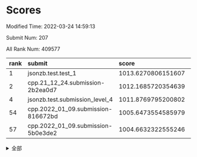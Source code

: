 # Scores

Modified Time: 2022-03-24 14:59:13

Submit Num: 207

All Rank Num: 409577

| rank |               submit               |       score        |       sigma        | pk_num |
| :--- | :--------------------------------- | :----------------- | :----------------- | :----- |
| 1    | jsonzb.test.test_1                 | 1013.6270806151607 | 0.8290184071054388 | 7918   |
| 2    | cpp.21_12_24.submission-2b2ea0d7   | 1012.1685720354639 | 0.7735739014029027 | 7914   |
| 4    | jsonzb.test.submission_level_4     | 1011.8769795200802 | 0.773546829149544  | 7916   |
| 54   | cpp.2022_01_09.submission-816672bd | 1005.6473554585979 | 0.7202060300587744 | 7911   |
| 57   | cpp.2022_01_09.submission-5b0e3de2 | 1004.6632322555246 | 0.7124485602603482 | 7912   |


<details>
<summary>全部</summary>

| rank |                 submit                 |       score        |       sigma        | pk_num |
| :--- | :------------------------------------- | :----------------- | :----------------- | :----- |
| 1    | jsonzb.test.test_1                     | 1013.6270806151607 | 0.8290184071054388 | 7918   |
| 2    | cpp.21_12_24.submission-2b2ea0d7       | 1012.1685720354639 | 0.7735739014029027 | 7914   |
| 3    | gobigger.level_3.submission_level_3_24 | 1011.976782858152  | 0.7953460401948683 | 7921   |
| 4    | jsonzb.test.submission_level_4         | 1011.8769795200802 | 0.773546829149544  | 7916   |
| 5    | gobigger.level_3.submission_level_3_49 | 1011.5189006788216 | 0.7537994960338785 | 7914   |
| 6    | gobigger.level_3.submission_level_3_22 | 1011.035773071154  | 0.7834326389220695 | 7915   |
| 7    | gobigger.level_3.submission_level_3_36 | 1011.0355518282988 | 0.7846349035783062 | 7921   |
| 8    | gobigger.level_3.submission_level_3_19 | 1010.8085540163086 | 0.7721195720043401 | 7914   |
| 9    | gobigger.level_3.submission_level_3_0  | 1010.8041488405189 | 0.7604571040056706 | 7913   |
| 10   | gobigger.level_3.submission_level_3_18 | 1010.6557418670842 | 0.7548483510100857 | 7915   |
| 11   | gobigger.level_3.submission_level_3_27 | 1010.5207176598738 | 0.7782981316337834 | 7906   |
| 12   | gobigger.level_3.submission_level_3_28 | 1010.439091195375  | 0.7627914302309058 | 7915   |
| 13   | gobigger.level_3.submission_level_3_12 | 1010.3157070575033 | 0.7433060759710367 | 7915   |
| 14   | gobigger.level_3.submission_level_3_16 | 1010.2869737960959 | 0.7586100462886675 | 7913   |
| 15   | gobigger.level_3.submission_level_3_21 | 1010.2702843184544 | 0.769624711211944  | 7916   |
| 16   | gobigger.level_3.submission_level_3_47 | 1010.243757512126  | 0.7572533046825551 | 7922   |
| 17   | gobigger.level_3.submission_level_3_25 | 1010.2290055116069 | 0.7657609698639414 | 7914   |
| 18   | gobigger.level_3.submission_level_3_33 | 1010.1896181560091 | 0.7703059674286279 | 7912   |
| 19   | gobigger.level_3.submission_level_3_15 | 1010.134998029644  | 0.7536563107361297 | 7915   |
| 20   | gobigger.level_3.submission_level_3_45 | 1010.1291169457561 | 0.7493387839261607 | 7910   |
| 21   | gobigger.level_3.submission_level_3_48 | 1010.1290876330556 | 0.7695371260556665 | 7913   |
| 22   | gobigger.level_3.submission_level_3_11 | 1010.1081338172482 | 0.7410792793877619 | 7913   |
| 23   | gobigger.level_3.submission_level_3_1  | 1010.0861248720636 | 0.7642068067885887 | 7912   |
| 24   | gobigger.level_3.submission_level_3_34 | 1010.0351407769438 | 0.7671126725881855 | 7917   |
| 25   | gobigger.level_3.submission_level_3_30 | 1010.0328985482391 | 0.7528105891513165 | 7917   |
| 26   | gobigger.level_3.submission_level_3_39 | 1010.0300341229022 | 0.7391256301621189 | 7915   |
| 27   | gobigger.level_3.submission_level_3_29 | 1009.9585720086437 | 0.7589689135886176 | 7916   |
| 28   | gobigger.level_3.submission_level_3_42 | 1009.8873796070022 | 0.7752814032593969 | 7918   |
| 29   | gobigger.level_3.submission_level_3_20 | 1009.8863764478662 | 0.7171620984946119 | 7914   |
| 30   | gobigger.level_3.submission_level_3_8  | 1009.7705098134954 | 0.7344657423666389 | 7912   |
| 31   | gobigger.level_3.submission_level_3_6  | 1009.7421946927917 | 0.7438983403357353 | 7911   |
| 32   | gobigger.level_3.submission_level_3_5  | 1009.7404341519389 | 0.7457574189748252 | 7914   |
| 33   | gobigger.level_3.submission_level_3_13 | 1009.6753422699728 | 0.7537092571648479 | 7916   |
| 34   | gobigger.level_3.submission_level_3_40 | 1009.6533014397282 | 0.743484027831681  | 7915   |
| 35   | gobigger.level_3.submission_level_3_41 | 1009.6369419699226 | 0.7618245007446606 | 7916   |
| 36   | gobigger.level_3.submission_level_3_23 | 1009.6319081689546 | 0.7719926499636612 | 7915   |
| 37   | gobigger.level_3.submission_level_3_43 | 1009.499068853725  | 0.7554375351473139 | 7915   |
| 38   | gobigger.level_3.submission_level_3_14 | 1009.4905011894759 | 0.7557913470528205 | 7917   |
| 39   | gobigger.level_3.submission_level_3_2  | 1009.4827517482125 | 0.7614243225657149 | 7913   |
| 40   | gobigger.level_3.submission_level_3_9  | 1009.4695736710628 | 0.7781660447467872 | 7918   |
| 41   | gobigger.level_3.submission_level_3_4  | 1009.3556866803025 | 0.7398362854412251 | 7915   |
| 42   | gobigger.level_3.submission_level_3_26 | 1009.3543160670936 | 0.7622162692298426 | 7914   |
| 43   | gobigger.level_3.submission_level_3_32 | 1009.258804166163  | 0.7601579398709724 | 7920   |
| 44   | gobigger.level_3.submission_level_3_31 | 1009.2222150387515 | 0.754240113969618  | 7911   |
| 45   | gobigger.level_3.submission_level_3_38 | 1009.0244508384526 | 0.7614507265977728 | 7916   |
| 46   | gobigger.level_3.submission_level_3_3  | 1008.8610112022782 | 0.7356829664115729 | 7912   |
| 47   | gobigger.level_3.submission_level_3_10 | 1008.8388974454073 | 0.7388819570405385 | 7916   |
| 48   | gobigger.level_3.submission_level_3_7  | 1008.7463708672038 | 0.7551135476566184 | 7912   |
| 49   | gobigger.level_3.submission_level_3_17 | 1008.6806530936472 | 0.7494205248770861 | 7916   |
| 50   | gobigger.level_3.submission_level_3_46 | 1008.5299857083816 | 0.7422271343135208 | 7919   |
| 51   | gobigger.level_3.submission_level_3_35 | 1008.3805225408831 | 0.7180895807502127 | 7913   |
| 52   | gobigger.level_3.submission_level_3_44 | 1008.3229183910552 | 0.7645543604323981 | 7909   |
| 53   | gobigger.level_3.submission_level_3_37 | 1007.6821379175258 | 0.7410992330255287 | 7917   |
| 54   | cpp.2022_01_09.submission-816672bd     | 1005.6473554585979 | 0.7202060300587744 | 7911   |
| 55   | gobigger.level_1.submission_level_1_11 | 1005.3825360578825 | 0.7144374028446536 | 7914   |
| 56   | gobigger.level_1.submission_level_1_19 | 1004.9684781010583 | 0.7130839535803692 | 7914   |
| 57   | cpp.2022_01_09.submission-5b0e3de2     | 1004.6632322555246 | 0.7124485602603482 | 7912   |
| 58   | gobigger.level_1.submission_level_1_13 | 1004.598761262124  | 0.7287012089811636 | 7914   |
| 59   | gobigger.level_1.submission_level_1_2  | 1004.4066343160342 | 0.7138129565361762 | 7916   |
| 60   | gobigger.level_1.submission_level_1_12 | 1004.3860554548057 | 0.720078868424156  | 7919   |
| 61   | gobigger.level_1.submission_level_1_6  | 1004.3525565539912 | 0.7035238655522217 | 7914   |
| 62   | gobigger.level_1.submission_level_1_48 | 1004.2975222480212 | 0.707713097523027  | 7915   |
| 63   | gobigger.level_1.submission_level_1_3  | 1004.1863387427499 | 0.7144817114846151 | 7915   |
| 64   | gobigger.level_1.submission_level_1_30 | 1004.06525556136   | 0.7093053572405749 | 7919   |
| 65   | gobigger.level_1.submission_level_1_49 | 1004.0617039239108 | 0.7138248632420826 | 7912   |
| 66   | gobigger.level_1.submission_level_1_41 | 1003.9364310466701 | 0.7113662556730107 | 7916   |
| 67   | gobigger.level_1.submission_level_1_17 | 1003.8015174688466 | 0.7161276772493925 | 7908   |
| 68   | gobigger.level_1.submission_level_1_40 | 1003.7802292704271 | 0.718184174403253  | 7917   |
| 69   | gobigger.level_1.submission_level_1_34 | 1003.7691593753176 | 0.7131044145400035 | 7918   |
| 70   | gobigger.level_1.submission_level_1_37 | 1003.7532095366709 | 0.7238137520717935 | 7918   |
| 71   | gobigger.level_1.submission_level_1_29 | 1003.74941507233   | 0.7237244409940139 | 7918   |
| 72   | gobigger.level_1.submission_level_1_10 | 1003.6704147021375 | 0.7106239131800138 | 7913   |
| 73   | gobigger.level_1.submission_level_1_9  | 1003.6376517148007 | 0.7212488787126771 | 7919   |
| 74   | gobigger.level_1.submission_level_1_21 | 1003.5853836432443 | 0.7124050561305258 | 7916   |
| 75   | gobigger.level_1.submission_level_1_22 | 1003.5614678934315 | 0.7017246311585428 | 7914   |
| 76   | gobigger.level_1.submission_level_1_36 | 1003.5506044576105 | 0.7156940326088861 | 7910   |
| 77   | gobigger.level_1.submission_level_1_15 | 1003.5215313194007 | 0.7148512056812031 | 7920   |
| 78   | gobigger.level_1.submission_level_1_16 | 1003.5029052503106 | 0.7180253892955731 | 7914   |
| 79   | gobigger.level_1.submission_level_1_25 | 1003.4896483188766 | 0.7154920579652656 | 7914   |
| 80   | gobigger.level_1.submission_level_1_24 | 1003.4841994071759 | 0.7132504982440497 | 7912   |
| 81   | gobigger.level_1.submission_level_1_27 | 1003.4599205172282 | 0.7218744620059626 | 7916   |
| 82   | gobigger.level_1.submission_level_1_4  | 1003.3437709147954 | 0.7115371952782489 | 7914   |
| 83   | gobigger.level_1.submission_level_1_7  | 1003.3368779156599 | 0.7035250358291781 | 7916   |
| 84   | gobigger.level_1.submission_level_1_26 | 1003.3100027262531 | 0.7189609967899625 | 7916   |
| 85   | gobigger.level_1.submission_level_1_32 | 1003.2552939515873 | 0.716347439455167  | 7911   |
| 86   | gobigger.level_1.submission_level_1_35 | 1003.2536000405728 | 0.7097161673165592 | 7913   |
| 87   | gobigger.level_1.submission_level_1_5  | 1003.1962422093632 | 0.7196423255830523 | 7914   |
| 88   | gobigger.level_1.submission_level_1_1  | 1003.1388654324268 | 0.7066081923751121 | 7913   |
| 89   | gobigger.level_1.submission_level_1_8  | 1003.0569743947927 | 0.7207328681945488 | 7916   |
| 90   | gobigger.level_1.submission_level_1_44 | 1003.0357588360208 | 0.7148798082352381 | 7915   |
| 91   | gobigger.level_1.submission_level_1_39 | 1003.0127944875542 | 0.7225726356981236 | 7918   |
| 92   | gobigger.level_1.submission_level_1_42 | 1002.9643282586003 | 0.7074978446720277 | 7914   |
| 93   | gobigger.level_1.submission_level_1_38 | 1002.7918231437606 | 0.7194326779759109 | 7916   |
| 94   | gobigger.level_1.submission_level_1_46 | 1002.7435108387235 | 0.7137260721052955 | 7913   |
| 95   | gobigger.level_1.submission_level_1_45 | 1002.7263741535259 | 0.706852252085628  | 7914   |
| 96   | gobigger.level_1.submission_level_1_23 | 1002.7113600963362 | 0.7077134916718992 | 7915   |
| 97   | gobigger.level_1.submission_level_1_43 | 1002.7061421075546 | 0.7183751917996313 | 7909   |
| 98   | gobigger.level_1.submission_level_1_47 | 1002.6924212873967 | 0.713131020944935  | 7913   |
| 99   | gobigger.level_1.submission_level_1_14 | 1002.5984820702289 | 0.7102756762791603 | 7916   |
| 100  | gobigger.level_1.submission_level_1_31 | 1002.5050196699826 | 0.7000318010386991 | 7914   |
| 101  | gobigger.level_1.submission_level_1_18 | 1002.4086184997449 | 0.7115163244032661 | 7921   |
| 102  | gobigger.level_1.submission_level_1_33 | 1002.3467876308079 | 0.7113766113774614 | 7912   |
| 103  | gobigger.level_1.submission_level_1_20 | 1002.2756815350996 | 0.7300985172142067 | 7918   |
| 104  | gobigger.level_1.submission_level_1_0  | 1002.1864011499831 | 0.7062107396545841 | 7918   |
| 105  | gobigger.level_1.submission_level_1_28 | 1001.1836619621428 | 0.7056726995655919 | 7913   |
| 106  | gobigger.random.submission_random_15   | 997.4876384367461  | 0.7048798069972246 | 7916   |
| 107  | gobigger.random.submission_random_24   | 997.0580951667276  | 0.7010478926814621 | 7919   |
| 108  | gobigger.random.submission_random_12   | 997.0101081136145  | 0.7129193398156282 | 7916   |
| 109  | gobigger.random.submission_random_8    | 996.9290994082467  | 0.705992379864469  | 7911   |
| 110  | gobigger.random.submission_random_18   | 996.9059588806506  | 0.7061415362704874 | 7910   |
| 111  | gobigger.random.submission_random_37   | 996.7813363847642  | 0.7147918936680522 | 7917   |
| 112  | gobigger.random.submission_random_6    | 996.7297237546532  | 0.7088681584501886 | 7911   |
| 113  | gobigger.random.submission_random_49   | 996.6699950606805  | 0.7063333094023865 | 7914   |
| 114  | gobigger.random.submission_random_7    | 996.6642688860236  | 0.7052734593900434 | 7917   |
| 115  | gobigger.random.submission_random_30   | 996.6632850785314  | 0.7207650721712289 | 7915   |
| 116  | gobigger.random.submission_random_31   | 996.5978372069559  | 0.7136149027564189 | 7916   |
| 117  | gobigger.random.submission_random_34   | 996.5696016536823  | 0.7156872595509871 | 7909   |
| 118  | gobigger.random.submission_random_5    | 996.5474554350867  | 0.7088813388022009 | 7911   |
| 119  | gobigger.random.submission_random_43   | 996.5333157482751  | 0.7028451567254906 | 7911   |
| 120  | gobigger.random.submission_random_26   | 996.5285943853731  | 0.7140138044793206 | 7913   |
| 121  | gobigger.random.submission_random_13   | 996.4891489258929  | 0.724030230603325  | 7911   |
| 122  | gobigger.random.submission_random_2    | 996.4783502616465  | 0.7090489766133312 | 7915   |
| 123  | gobigger.random.submission_random_47   | 996.4743952319119  | 0.7125762899651701 | 7912   |
| 124  | gobigger.random.submission_random_19   | 996.394992239954   | 0.7034962914103187 | 7915   |
| 125  | gobigger.random.submission_random_40   | 996.3455230933204  | 0.7184494542064004 | 7914   |
| 126  | gobigger.random.submission_random_39   | 996.3364981897043  | 0.7086811764549357 | 7917   |
| 127  | gobigger.random.submission_random_33   | 996.3342813948628  | 0.699132536576171  | 7912   |
| 128  | gobigger.random.submission_random_22   | 996.2532043384377  | 0.7051563891418022 | 7912   |
| 129  | gobigger.random.submission_random_0    | 996.2366853559346  | 0.7081933114402791 | 7909   |
| 130  | gobigger.random.submission_random_28   | 996.228312308853   | 0.7035616684428554 | 7917   |
| 131  | gobigger.random.submission_random_32   | 996.2250837867692  | 0.7193529874176932 | 7913   |
| 132  | gobigger.random.submission_random_23   | 996.1872968956673  | 0.7029770004863659 | 7916   |
| 133  | gobigger.random.submission_random_4    | 996.1815219315994  | 0.7120506318798756 | 7913   |
| 134  | gobigger.random.submission_random_41   | 996.1312737404172  | 0.7136201636955241 | 7908   |
| 135  | gobigger.random.submission_random_46   | 996.0956162629793  | 0.7128997169896804 | 7918   |
| 136  | gobigger.random.submission_random_42   | 995.9850936206745  | 0.7112785918096683 | 7912   |
| 137  | gobigger.random.submission_random_11   | 995.9607965699332  | 0.7097094349357672 | 7916   |
| 138  | gobigger.random.submission_random_27   | 995.8991198313399  | 0.7217070976635126 | 7912   |
| 139  | gobigger.random.submission_random_17   | 995.8536968575594  | 0.7095596232561012 | 7909   |
| 140  | gobigger.random.submission_random_36   | 995.822766358436   | 0.7103399753504035 | 7917   |
| 141  | gobigger.random.submission_random_48   | 995.7842401828663  | 0.7156821800077878 | 7915   |
| 142  | gobigger.random.submission_random_9    | 995.7313679815637  | 0.7090274037247765 | 7913   |
| 143  | gobigger.random.submission_random_3    | 995.6774334210853  | 0.7026856178389541 | 7912   |
| 144  | gobigger.random.submission_random_45   | 995.6654645686565  | 0.7003654993809829 | 7916   |
| 145  | gobigger.random.submission_random_1    | 995.5068198720674  | 0.7174255598506889 | 7916   |
| 146  | gobigger.random.submission_random_14   | 995.2853567322408  | 0.7237279554617879 | 7914   |
| 147  | gobigger.random.submission_random_35   | 995.2314567053808  | 0.7127355798570877 | 7914   |
| 148  | gobigger.random.submission_random_16   | 995.1043274961291  | 0.7084093849942765 | 7916   |
| 149  | gobigger.random.submission_random_10   | 995.0749179149989  | 0.7071109236532219 | 7916   |
| 150  | gobigger.random.submission_random_21   | 995.051388648121   | 0.7071775609712838 | 7915   |
| 151  | gobigger.random.submission_random_44   | 995.0328100825101  | 0.7150957834864388 | 7918   |
| 152  | gobigger.random.submission_random_29   | 994.9721404223392  | 0.7145899635747562 | 7914   |
| 153  | gobigger.random.submission_random_25   | 994.7268364009898  | 0.7013695970742867 | 7916   |
| 154  | gobigger.random.submission_random_38   | 994.5207074008769  | 0.7238644758949497 | 7913   |
| 155  | gobigger.level_2.submission_level_2_6  | 994.4222755687216  | 0.7161853390478058 | 7912   |
| 156  | gobigger.level_2.submission_level_2_44 | 994.3884791184407  | 0.7264789486709945 | 7918   |
| 157  | gobigger.random.submission_random_20   | 994.3717203175006  | 0.7257979195221895 | 7915   |
| 158  | gobigger.level_2.submission_level_2_34 | 993.5132453771     | 0.7286793569105408 | 7913   |
| 159  | gobigger.level_2.submission_level_2_15 | 993.2346386202963  | 0.7243435978040492 | 7914   |
| 160  | gobigger.level_2.submission_level_2_1  | 993.0558869352859  | 0.7415521739854568 | 7920   |
| 161  | gobigger.level_2.submission_level_2_45 | 992.8778775752612  | 0.7296512071203647 | 7912   |
| 162  | gobigger.level_2.submission_level_2_29 | 992.7854259688504  | 0.7581076106090827 | 7913   |
| 163  | gobigger.level_2.submission_level_2_24 | 992.7439846849315  | 0.7353059705508433 | 7914   |
| 164  | gobigger.level_2.submission_level_2_47 | 992.714711358432   | 0.7268982623341531 | 7914   |
| 165  | gobigger.level_2.submission_level_2_16 | 992.6810394872688  | 0.7540416724199239 | 7915   |
| 166  | gobigger.level_2.submission_level_2_4  | 992.5645184156319  | 0.7366919207844618 | 7918   |
| 167  | gobigger.level_2.submission_level_2_37 | 992.5567246652816  | 0.7369282721488931 | 7913   |
| 168  | gobigger.level_2.submission_level_2_49 | 992.5351488794712  | 0.7426893460901333 | 7915   |
| 169  | gobigger.level_2.submission_level_2_23 | 992.5307142908134  | 0.7529686699163196 | 7911   |
| 170  | gobigger.level_2.submission_level_2_11 | 992.5053435328689  | 0.7497478788663439 | 7915   |
| 171  | gobigger.level_2.submission_level_2_28 | 992.4590168470905  | 0.7379899768879468 | 7913   |
| 172  | gobigger.level_2.submission_level_2_43 | 992.429069687832   | 0.7306087014602161 | 7915   |
| 173  | gobigger.level_2.submission_level_2_35 | 992.4055407654415  | 0.7549192345111705 | 7917   |
| 174  | gobigger.level_2.submission_level_2_40 | 992.3689902250771  | 0.7616187855096059 | 7913   |
| 175  | gobigger.level_2.submission_level_2_48 | 992.3430003071675  | 0.7417123941215152 | 7917   |
| 176  | gobigger.level_2.submission_level_2_9  | 992.2948164936149  | 0.7395985785298418 | 7910   |
| 177  | gobigger.level_2.submission_level_2_42 | 992.2227577561297  | 0.7738659636220171 | 7911   |
| 178  | gobigger.level_2.submission_level_2_46 | 992.2076535077665  | 0.752934168858174  | 7919   |
| 179  | gobigger.level_2.submission_level_2_21 | 992.1924399131914  | 0.7470290202912035 | 7917   |
| 180  | gobigger.level_2.submission_level_2_8  | 992.185433379277   | 0.7509918010496607 | 7921   |
| 181  | gobigger.level_2.submission_level_2_19 | 992.1847845444718  | 0.7404508331616578 | 7916   |
| 182  | gobigger.level_2.submission_level_2_26 | 992.1675055051774  | 0.7401640875538544 | 7908   |
| 183  | gobigger.level_2.submission_level_2_18 | 992.1533032694331  | 0.737019463807748  | 7915   |
| 184  | gobigger.level_2.submission_level_2_10 | 992.1315035014492  | 0.7682152319304429 | 7917   |
| 185  | gobigger.level_2.submission_level_2_39 | 992.088312323685   | 0.7368895616650845 | 7912   |
| 186  | gobigger.level_2.submission_level_2_30 | 992.0455966256058  | 0.7344381200615724 | 7913   |
| 187  | gobigger.level_2.submission_level_2_5  | 992.0279426900196  | 0.7521490132371627 | 7917   |
| 188  | gobigger.level_2.submission_level_2_27 | 992.0097500909053  | 0.7510182435229192 | 7914   |
| 189  | gobigger.level_2.submission_level_2_14 | 991.8958243010322  | 0.7438610988366525 | 7915   |
| 190  | gobigger.level_2.submission_level_2_7  | 991.8269419534288  | 0.7681889658709192 | 7916   |
| 191  | gobigger.level_2.submission_level_2_38 | 991.7714775180932  | 0.7566408385095159 | 7916   |
| 192  | gobigger.level_2.submission_level_2_0  | 991.7703054303829  | 0.7451436629838948 | 7917   |
| 193  | gobigger.level_2.submission_level_2_22 | 991.745269011752   | 0.7381035531733271 | 7915   |
| 194  | gobigger.level_2.submission_level_2_25 | 991.7081957093882  | 0.751088966071998  | 7920   |
| 195  | gobigger.level_2.submission_level_2_2  | 991.6562458934692  | 0.7635424783000385 | 7908   |
| 196  | gobigger.level_2.submission_level_2_20 | 991.5409790956779  | 0.7703266674154479 | 7912   |
| 197  | gobigger.level_2.submission_level_2_13 | 991.3996763426422  | 0.7501067945439207 | 7916   |
| 198  | gobigger.level_2.submission_level_2_3  | 990.9538532305022  | 0.7508048905483832 | 7914   |
| 199  | gobigger.level_2.submission_level_2_12 | 990.8059992056534  | 0.7562773545015885 | 7915   |
| 200  | gobigger.level_2.submission_level_2_32 | 990.7869542742284  | 0.7577556132733346 | 7912   |
| 201  | gobigger.level_2.submission_level_2_31 | 990.5107514414774  | 0.7635405235342978 | 7912   |
| 202  | gobigger.level_2.submission_level_2_36 | 990.4434515244474  | 0.7667454915744397 | 7916   |
| 203  | gobigger.level_2.submission_level_2_41 | 990.4354262444599  | 0.7648608038166284 | 7919   |
| 204  | gobigger.level_2.submission_level_2_33 | 990.2064031318027  | 0.7694551561033723 | 7912   |
| 205  | gobigger.level_2.submission_level_2_17 | 990.176619679742   | 0.770573376156404  | 7919   |
| 206  | gobigger.none.submission_none_0        | 977.7260635210648  | 1.3318499548886629 | 7912   |
| 207  | gobigger.none.submission_none_1        | 976.6023515508584  | 1.418591012992592  | 7910   |

</details>